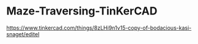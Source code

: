 # Maze-Traversing-TinKerCAD
https://www.tinkercad.com/things/8zLHi9n1v15-copy-of-bodacious-kasi-snaget/editel
